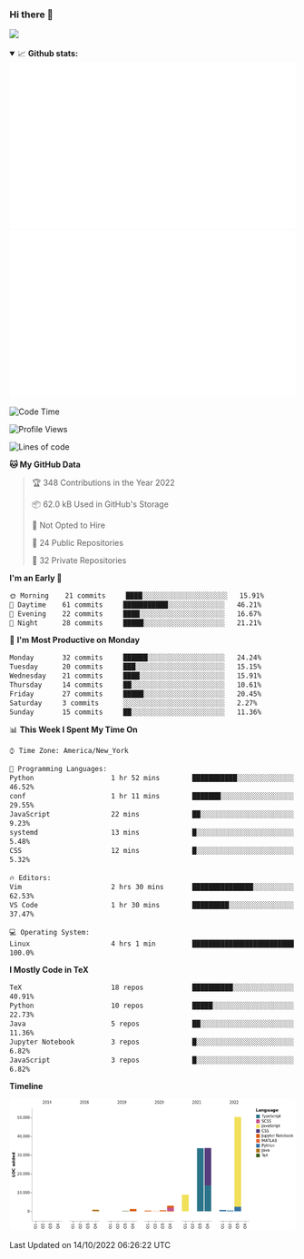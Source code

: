 ### Hi there 👋
 <!--<a href=""><img src="https://img.shields.io/badge/gmail-%23D14836.svg?&style=for-the-badge&logo=gmail&logoColor=white"/></a>-->
 <a href="https://twitter.com/shahanM"><img src="https://img.shields.io/badge/twitter-%231DA1F2.svg?&style=for-the-badge&logo=twitter&logoColor=white"/></a>
 <!--<a href=""><img src="https://img.shields.io/badge/linkedin-%230077B5.svg?&style=for-the-badge&logo=linkedin&logoColor=white"/></a>-->
<details open>
  <summary>📈 <b>Github stats:</b></summary>
  <img src="https://raw.githubusercontent.com/ShahanM/stats-github/master/generated/overview.svg#gh-dark-mode-only" />
  <!--![](https://raw.githubusercontent.com/username/github-stats/master/generated/overview.svg#gh-light-mode-only)-->
  <img src="https://raw.githubusercontent.com/ShahanM/stats-github/master/generated/languages.svg#gh-dark-mode-only" />
  <!--![](https://raw.githubusercontent.com/username/github-stats/master/generated/languages.svg#gh-light-mode-only)-->
  <!--<img src="https://raw.githubusercontent.com/ShahanM/github-stats/master/generated/overview.svg"/>-->
  <!--<img src="https://raw.githubusercontent.com/ShahanM/github-stats/master/generated/languages.svg"/>-->
</details>


<!--
**ShahanM/ShahanM** is a ✨ _special_ ✨ repository because its `README.md` (this file) appears on your GitHub profile.

Here are some ideas to get you started:

- 🔭 I’m currently working on ...
- 🌱 I’m currently learning ...
- 👯 I’m looking to collaborate on ...
- 🤔 I’m looking for help with ...
- 💬 Ask me about ...
- 📫 How to reach me: ...
- 😄 Pronouns: ...
- ⚡ Fun fact: ...
-->

<!--START_SECTION:waka-->
![Code Time](http://img.shields.io/badge/Code%20Time-581%20hrs%2043%20mins-blue)

![Profile Views](http://img.shields.io/badge/Profile%20Views-0-blue)

![Lines of code](https://img.shields.io/badge/From%20Hello%20World%20I%27ve%20Written-134%20Thousand%20lines%20of%20code-blue)

**🐱 My GitHub Data** 

> 🏆 348 Contributions in the Year 2022
 > 
> 📦 62.0 kB Used in GitHub's Storage 
 > 
> 🚫 Not Opted to Hire
 > 
> 📜 24 Public Repositories 
 > 
> 🔑 32 Private Repositories  
 > 
**I'm an Early 🐤** 

```text
🌞 Morning    21 commits     ████░░░░░░░░░░░░░░░░░░░░░   15.91% 
🌆 Daytime    61 commits     ███████████░░░░░░░░░░░░░░   46.21% 
🌃 Evening    22 commits     ████░░░░░░░░░░░░░░░░░░░░░   16.67% 
🌙 Night      28 commits     █████░░░░░░░░░░░░░░░░░░░░   21.21%

```
📅 **I'm Most Productive on Monday** 

```text
Monday       32 commits     ██████░░░░░░░░░░░░░░░░░░░   24.24% 
Tuesday      20 commits     ███░░░░░░░░░░░░░░░░░░░░░░   15.15% 
Wednesday    21 commits     ████░░░░░░░░░░░░░░░░░░░░░   15.91% 
Thursday     14 commits     ██░░░░░░░░░░░░░░░░░░░░░░░   10.61% 
Friday       27 commits     █████░░░░░░░░░░░░░░░░░░░░   20.45% 
Saturday     3 commits      ░░░░░░░░░░░░░░░░░░░░░░░░░   2.27% 
Sunday       15 commits     ██░░░░░░░░░░░░░░░░░░░░░░░   11.36%

```


📊 **This Week I Spent My Time On** 

```text
⌚︎ Time Zone: America/New_York

💬 Programming Languages: 
Python                   1 hr 52 mins        ███████████░░░░░░░░░░░░░░   46.52% 
conf                     1 hr 11 mins        ███████░░░░░░░░░░░░░░░░░░   29.55% 
JavaScript               22 mins             ██░░░░░░░░░░░░░░░░░░░░░░░   9.23% 
systemd                  13 mins             █░░░░░░░░░░░░░░░░░░░░░░░░   5.48% 
CSS                      12 mins             █░░░░░░░░░░░░░░░░░░░░░░░░   5.32%

🔥 Editors: 
Vim                      2 hrs 30 mins       ███████████████░░░░░░░░░░   62.53% 
VS Code                  1 hr 30 mins        █████████░░░░░░░░░░░░░░░░   37.47%

💻 Operating System: 
Linux                    4 hrs 1 min         █████████████████████████   100.0%

```

**I Mostly Code in TeX** 

```text
TeX                      18 repos            ██████████░░░░░░░░░░░░░░░   40.91% 
Python                   10 repos            █████░░░░░░░░░░░░░░░░░░░░   22.73% 
Java                     5 repos             ██░░░░░░░░░░░░░░░░░░░░░░░   11.36% 
Jupyter Notebook         3 repos             █░░░░░░░░░░░░░░░░░░░░░░░░   6.82% 
JavaScript               3 repos             █░░░░░░░░░░░░░░░░░░░░░░░░   6.82%

```


**Timeline**

![Chart not found](https://raw.githubusercontent.com/ShahanM/ShahanM/main/charts/bar_graph.png) 


 Last Updated on 14/10/2022 06:26:22 UTC
<!--END_SECTION:waka-->
